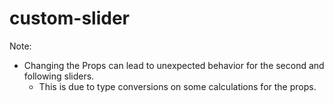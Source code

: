 # custom-slider

Note: 

- Changing the Props can lead to unexpected behavior for the second and following sliders. 
  - This is due to type conversions on some calculations for the props. 
